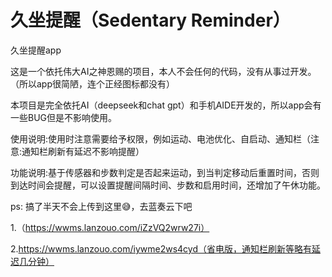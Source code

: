 # 久坐提醒（Sedentary Reminder）
久坐提醒app

这是一个依托伟大AI之神恩赐的项目，本人不会任何的代码，没有从事过开发。（所以app很简陋，连个正经图标都没有）

本项目是完全依托AI（deepseek和chat gpt）和手机AIDE开发的，所以app会有一些BUG但是不影响使用。

使用说明:使用时注意需要给予权限，例如运动、电池优化、自启动、通知栏（注意:通知栏刷新有延迟不影响提醒） 

功能说明:基于传感器和步数判定是否起来运动，到当判定移动后重置时间，否则到达时间会提醒，可以设置提醒间隔时间、步数和启用时间，还增加了午休功能。

ps:
搞了半天不会上传到这里😅，去蓝奏云下吧

1.（https://wwms.lanzouo.com/iZzVQ2wrw27i）

2.https://wwms.lanzouo.com/iywme2ws4cyd（省电版，通知栏刷新等略有延迟几分钟）
